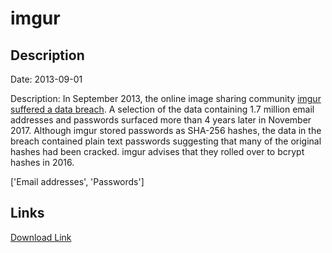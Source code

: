 # imgur

## Description

Date: 2013-09-01

Description:
In September 2013, the online image sharing community <a href="http://www.zdnet.com/article/imgur-reveals-hackers-stole-login-data/" target="_blank" rel="noopener">imgur suffered a data breach</a>. A selection of the data containing 1.7 million email addresses and passwords surfaced more than 4 years later in November 2017. Although imgur stored passwords as SHA-256 hashes, the data in the breach contained plain text passwords suggesting that many of the original hashes had been cracked. imgur advises that they rolled over to bcrypt hashes in 2016.


['Email addresses', 'Passwords']

## Links

[Download Link](https://link-to.net/1229997/495.66287672503285/dynamic/?r=aW1ndXIuY29t)